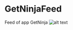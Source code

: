 # GetNinjaFeed
Feed of app GetNinja
![alt text](http://web.whatsapp.com/d038ed50-7ebd-45d5-b69b-50d93b76bb0c)
